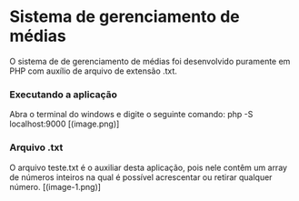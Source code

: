 # Sistema de gerenciamento de médias

O sistema de de gerenciamento de médias foi desenvolvido puramente em PHP com auxílio de arquivo de extensão .txt.

### Executando a aplicação
Abra o terminal do windows e digite o seguinte comando:
php -S localhost:9000
[(image.png)]


### Arquivo .txt
O arquivo teste.txt é o auxiliar desta aplicação, pois nele contêm um array de números inteiros na qual é possível acrescentar ou 
retirar qualquer número.
[(image-1.png)]